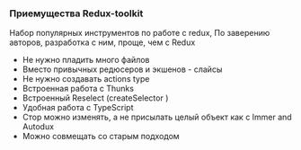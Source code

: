 ### Приемущества Redux-toolkit
Набор популярных инструментов по работе с redux, 
По заверению авторов, разработка с ним, проще, чем с Redux

- Не нужно пладить много файлов
- Вместо привычных редюсеров и экшенов - слайсы
- Не нужно создавать actions type
- Встроенная работа с Thunks
- Встроенный Reselect (createSelector )
- Удобная работа с TypeScript
- Стор можно изменять, а не присылать целый объект как с Immer and Autodux
- Можно совмещать со старым подходом